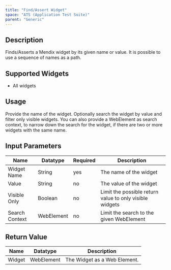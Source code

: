 ```yaml
---
title: "Find/Assert Widget"
space: "ATS (Application Test Suite)"
parent: "Generic"
---
```


## Description

Finds/Asserts a Mendix widget by its given name or value.
It is possible to use a sequence of names as a path.

## Supported Widgets

 + All widgets

## Usage

Provide the name of the widget.
Optionally search the widget by value and filter only visible widgets.
You can also provide a WebElement as search context, to narrow down the search for the widget, if there are two or more widgets with the same name.

## Input Parameters

Name | Datatype | Required | Description
--- | --- | --- | ---
Widget Name | String | yes | The name of the widget
Value | String |no | The value of the widget
Visible Only | Boolean | no | Limit the possible return value to only visible widgets
Search Context | WebElement | no | Limit the search to the given WebElement

## Return Value

Name | Datatype | Description
--- | --- | ---
Widget | WebElement | The Widget as a Web Element.

